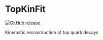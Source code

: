 # TopKinFit

[![GitHub release](https://img.shields.io/github/release/kskovpen/TopKinFit.svg)](https://github.com/kskovpen/TopKinFit/releases)

Kinematic reconstruction of top quark decays
